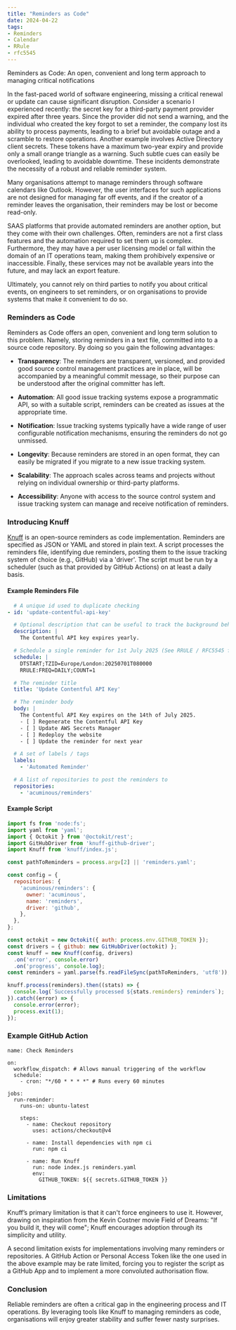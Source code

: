 ```yaml
---
title: "Reminders as Code"
date: 2024-04-22
tags:
- Reminders
- Calendar
- RRule
- rfc5545
---
```

Reminders as Code: An open, convenient and long term approach to managing critical notifications

In the fast-paced world of software engineering, missing a critical renewal or update can cause significant disruption. Consider a scenario I experienced recently: the secret key for a third-party payment provider expired after three years. Since the provider did not send a warning, and the individual who created the key forgot to set a reminder, the company lost its ability to process payments, leading to a brief but avoidable outage and a scramble to restore operations. Another example involves Active Directory client secrets. These tokens have a maximum two-year expiry and provide only a small orange triangle as a warning. Such subtle cues can easily be overlooked, leading to avoidable downtime. These incidents demonstrate the necessity of a robust and reliable reminder system.

Many organisations attempt to manage reminders through software calendars like Outlook. However, the user interfaces for such applications are not designed for managing far off events, and if the creator of a reminder leaves the organisation, their reminders may be lost or become read-only.

SAAS platforms that provide automated reminders are another option, but they come with their own challenges. Often, reminders are not a first class features and the automation required to set them up is complex. Furthermore, they may have a per user licensing model or fall within the domain of an IT operations team, making them prohibively expensive or inaccessible. Finally, these services may not be available years into the future, and may lack an export feature.

Ultimately, you cannot rely on third parties to notify you about critical events, on engineers to set reminders, or on organisations to provide systems that make it convenient to do so.

### Reminders as Code

Reminders as Code offers an open, convenient and long term solution to this problem. Namely, storing reminders in a text file, committed into to a source code repository. By doing so you gain the following advantages:

- **Transparency**: The reminders are transparent, versioned, and provided good source control management practices are in place, will be accompanied by a meaningful commit message, so their purpose can be understood after the original committer has left.

- **Automation**: All good issue tracking systems expose a programmatic API, so with a suitable script, reminders can be created as issues at the appropriate time.

- **Notification**: Issue tracking systems typically have a wide range of user configurable notification mechanisms, ensuring the reminders do not go unmissed.

- **Longevity**: Because reminders are stored in an open format, they can easily be migrated if you migrate to a new issue tracking system.

- **Scalability**: The approach scales across teams and projects without relying on individual ownership or third-party platforms.

- **Accessibility**: Anyone with access to the source control system and issue tracking system can manage and receive notification of reminders.

### Introducing Knuff

[Knuff](github.com/cressie176/knuff) is an open-source reminders as code implementation. Reminders are specified as JSON or YAML and stored in plain text. A script processes the reminders file, identifying due reminders, posting them to the issue tracking system of choice (e.g., GitHub) via a 'driver'. The script must be run by a scheduler (such as that provided by GitHub Actions) on at least a daily basis.

#### Example Reminders File

```yaml
  # A unique id used to duplicate checking
- id: 'update-contentful-api-key'

  # Optional description that can be useful to track the background behind the reminder
  description: |
    The Contentful API key expires yearly.

  # Schedule a single reminder for 1st July 2025 (See RRULE / RFC5545 format)
  schedule: |
    DTSTART;TZID=Europe/London:20250701T080000
    RRULE:FREQ=DAILY;COUNT=1

  # The reminder title
  title: 'Update Contentful API Key'

  # The reminder body
  body: |
    The Contentful API Key expires on the 14th of July 2025.
    - [ ] Regenerate the Contentful API Key
    - [ ] Update AWS Secrets Manager
    - [ ] Redeploy the website
    - [ ] Update the reminder for next year

  # A set of labels / tags
  labels:
    - 'Automated Reminder'

  # A list of repositories to post the reminders to
  repositories:
    - 'acuminous/reminders'
```

#### Example Script

```js
import fs from 'node:fs';
import yaml from 'yaml';
import { Octokit } from '@octokit/rest';
import GitHubDriver from 'knuff-github-driver';
import Knuff from 'knuff/index.js';

const pathToReminders = process.argv[2] || 'reminders.yaml';

const config = {
  repositories: {
    'acuminous/reminders': {
      owner: 'acuminous',
      name: 'reminders',
      driver: 'github',
    },
  },
};

const octokit = new Octokit({ auth: process.env.GITHUB_TOKEN });
const drivers = { github: new GitHubDriver(octokit) };
const knuff = new Knuff(config, drivers)
  .on('error', console.error)
  .on('progress', console.log);
const reminders = yaml.parse(fs.readFileSync(pathToReminders, 'utf8'));

knuff.process(reminders).then((stats) => {
  console.log(`Successfully processed ${stats.reminders} reminders`);
}).catch((error) => {
  console.error(error);
  process.exit(1);
});
```

### Example GitHub Action
```
name: Check Reminders

on:
  workflow_dispatch: # Allows manual triggering of the workflow
  schedule:
    - cron: "*/60 * * * *" # Runs every 60 minutes

jobs:
  run-reminder:
    runs-on: ubuntu-latest

    steps:
      - name: Checkout repository
        uses: actions/checkout@v4

      - name: Install dependencies with npm ci
        run: npm ci

      - name: Run Knuff
        run: node index.js reminders.yaml
        env:
          GITHUB_TOKEN: ${{ secrets.GITHUB_TOKEN }}

```


### Limitations

Knuff’s primary limitation is that it can't force engineers to use it. However, drawing on inspiration from the Kevin Costner movie Field of Dreams: "If you build it, they will come"; Knuff encourages adoption through its simplicity and utility.

A second limitation exists for implementations involving many reminders or repositories. A GitHub Action or Personal Access Token like the one used in the above example may be rate limited, forcing you to register the script as a GitHub App and to implement a more convoluted authorisation flow.

### Conclusion
Reliable reminders are often a critical gap in the engineering process and IT operations. By leveraging tools like Knuff to managing reminders as code, organisations will enjoy greater stability and suffer fewer nasty surprises.
